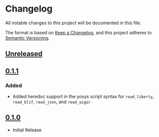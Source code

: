 # Changelog

All notable changes to this project will be documented in this file.

The format is based on [Keep a Changelog](https://keepachangelog.com/en/1.0.0/),
and this project adheres to [Semantic Versioning](https://semver.org/spec/v2.0.0.html).
<!--
Unreleased template stuff

## [Unreleased]
### Added
### Changed
### Deprecated
### Removed
### Fixed
### Security
-->
## [Unreleased]

## [0.1.1]
### Added

 - Added heredoc support in the yosys script syntax for `read_liberty`, `read_blif`, `read_json`, and `read_aigar`

## [0.1.0]

 - Initial Release


[unreleased]: https://github.com/lethalbit/yosys-vscode/compare/v0.1.1...main
[0.1.1]: https://github.com/lethalbit/yosys-vscode/compare/v0.1.0...v0.1.1
[0.1.0]: https://github.com/lethalbit/yosys-vscode/commit/cf4d540b4d6bcc7adec15934a336d169fceb862b
